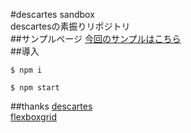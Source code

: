 #descartes sandbox  
descartesの素振りリポジトリ  
##サンプルページ
[今回のサンプルはこちら](http://takahiro-saeki.github.io/descartes-sandbox/template/index.html)  
##導入
```
$ npm i
```  

```
$ npm start
```

##thanks
[descartes](https://github.com/JonHMChan/descartes)  
[flexboxgrid](https://github.com/kristoferjoseph/flexboxgrid)
